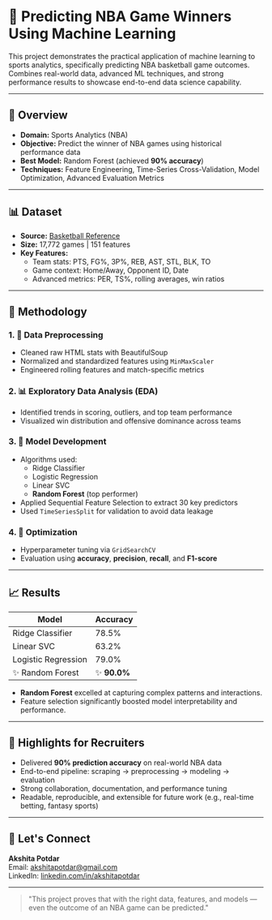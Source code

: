 
# 🏀 Predicting NBA Game Winners Using Machine Learning

This project demonstrates the practical application of machine learning to sports analytics, specifically predicting NBA basketball game outcomes. Combines real-world data, advanced ML techniques, and strong performance results to showcase end-to-end data science capability.

---

## 📍 Overview

- **Domain:** Sports Analytics (NBA)
- **Objective:** Predict the winner of NBA games using historical performance data
- **Best Model:** Random Forest (achieved **90% accuracy**)
- **Techniques:** Feature Engineering, Time-Series Cross-Validation, Model Optimization, Advanced Evaluation Metrics

---

## 📊 Dataset

- **Source:** [Basketball Reference](https://www.basketball-reference.com/)
- **Size:** 17,772 games | 151 features
- **Key Features:**
  - Team stats: PTS, FG%, 3P%, REB, AST, STL, BLK, TO
  - Game context: Home/Away, Opponent ID, Date
  - Advanced metrics: PER, TS%, rolling averages, win ratios

---

## 📝 Methodology

### 1. 🔧 Data Preprocessing
- Cleaned raw HTML stats with BeautifulSoup
- Normalized and standardized features using `MinMaxScaler`
- Engineered rolling features and match-specific metrics

### 2. 📊 Exploratory Data Analysis (EDA)
- Identified trends in scoring, outliers, and top team performance
- Visualized win distribution and offensive dominance across teams

### 3. 🧠 Model Development
- Algorithms used:
  - Ridge Classifier
  - Logistic Regression
  - Linear SVC
  - **Random Forest** (top performer)
- Applied Sequential Feature Selection to extract 30 key predictors
- Used `TimeSeriesSplit` for validation to avoid data leakage

### 4. 🔄 Optimization
- Hyperparameter tuning via `GridSearchCV`
- Evaluation using **accuracy**, **precision**, **recall**, and **F1-score**

---

## 📈 Results

| Model                  | Accuracy |
|------------------------|----------|
| Ridge Classifier       | 78.5%    |
| Linear SVC             | 63.2%    |
| Logistic Regression    | 79.0%    |
| ✨ Random Forest       | ✨ **90.0%** |

- **Random Forest** excelled at capturing complex patterns and interactions.
- Feature selection significantly boosted model interpretability and performance.

---

## 🔹 Highlights for Recruiters
- Delivered **90% prediction accuracy** on real-world NBA data
- End-to-end pipeline: scraping → preprocessing → modeling → evaluation
- Strong collaboration, documentation, and performance tuning
- Readable, reproducible, and extensible for future work (e.g., real-time betting, fantasy sports)

---

## 🤝 Let's Connect

**Akshita Potdar**  
Email: akshitapotdar@gmail.com  
LinkedIn: [linkedin.com/in/akshitapotdar](https://www.linkedin.com/in/akshitapotdar)

---

> "This project proves that with the right data, features, and models — even the outcome of an NBA game can be predicted."
